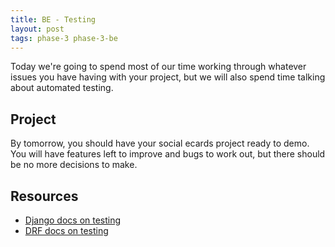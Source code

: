 ```yaml
---
title: BE - Testing
layout: post
tags: phase-3 phase-3-be
---
```


Today we're going to spend most of our time working through whatever issues you have having with your project, but we will also spend time talking about automated testing.

## Project

By tomorrow, you should have your social ecards project ready to demo. You will have features left to improve and bugs to work out, but there should be no more decisions to make.

## Resources

- [Django docs on testing](https://docs.djangoproject.com/en/3.1/topics/testing/)
- [DRF docs on testing](https://www.django-rest-framework.org/api-guide/testing/)
